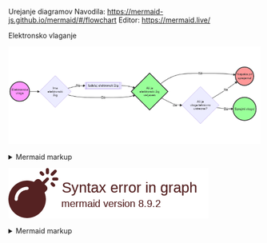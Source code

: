 Urejanje diagramov
Navodila: https://mermaid-js.github.io/mermaid/#/flowchart
Editor: https://mermaid.live/

Elektronsko vlaganje


<!-- generated by mermaid compile action - START -->
![~mermaid diagram 1~](/.resources/elektronsko-vlaganje-md-1.png)
<details>
  <summary>Mermaid markup</summary>

```mermaid
flowchart LR
style START fill:#f9f,stroke:#333,stroke-width:4px
style ERR fill:#f99,stroke:#333,stroke-width:4px
style REC fill:#9f9,stroke:#333,stroke-width:4px
style E font:10px,fill:#9f9,stroke:#333,stroke-width:4px
    START((Elektronska\nvloga)) --> B{Ima\nelektronski\nžig}
    B -->|Ne| ZIG[[Izdelaj elektronski žig]]
    ZIG --> E
    B -->|Da| E{Ali je\nelektronski žig\nveljaven}
    E -->|Da| F{Ali je\nvloga tehnicno\nustrezna?}    
    E -->|Ne| ERR((Napaka pri\nsprejemu!))
    F -->|Ne| ERR((Napaka pri\nsprejemu!))
    F -->|Da| REC((Sprejmi vlogo!))
```

</details>
<!-- generated by mermaid compile action - END -->

<!-- generated by mermaid compile action - START -->
![~mermaid diagram 2~](/.resources/elektronsko-vlaganje-md-2.png)
<details>
  <summary>Mermaid markup</summary>

```mermaid
sequenceDiagram
    autonumber
    actor VLG as Vlagatelj
    participant UA as Uporabniski Agent
    participant ODL as eOdlozisce
    participant VPN as Vpisnik
    VLG->>UA: Izdelava vloge
    activate UA
    Note right of VLG: Casovni zig 
    UA->>UA: Casovni zig
    UA->>ODL: Oddaja vloge
    deactivate UA
    activate ODL
    ODL->>ODL: Kontrola casovnega ziga!
    ODL->>ODL: Kontrola podatkov!
    ODL-->>UA: Sprejem vloge!
    deactivate ODL
    UA-->>VLG: Oddaja vloge!
    ODL-->>VPN: Prevzem vloge!
```    

</details>
<!-- generated by mermaid compile action - END -->
